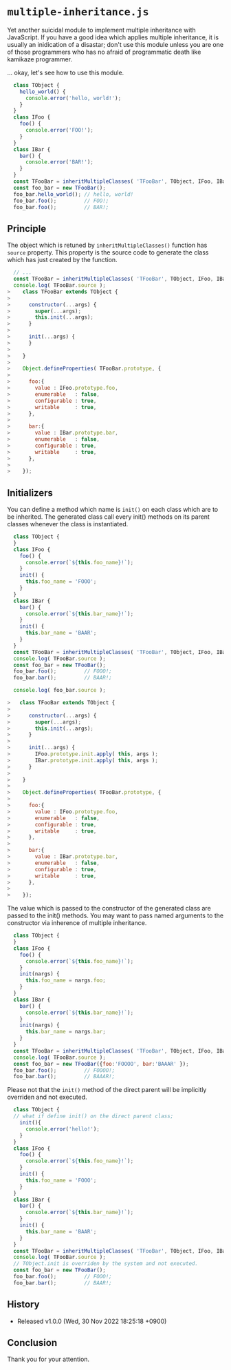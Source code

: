 
 `multiple-inheritance.js`
================================================================================

Yet another suicidal module to implement multiple inheritance with JavaScript.
If you have a good idea which applies multiple inheritance, it is usually an
inidication of a disastar; don't use this module unless you are one of those
programmers who has no afraid of programmatic death like kamikaze programmer.


...  okay, let's see how to use this module.


```javascript
  class TObject {
    hello_world() {
      console.error('hello, world!');
    }
  }
  class IFoo {
    foo() {
      console.error('FOO!');
    }
  }
  class IBar {
    bar() {
      console.error('BAR!');
    }
  }
  const TFooBar = inheritMultipleClasses( 'TFooBar', TObject, IFoo, IBar );
  const foo_bar = new TFooBar();
  foo_bar.hello_world(); // hello, world!
  foo_bar.foo();         // FOO!;
  foo_bar.foo();         // BAR!;
```

 Principle
--------------------------------------------------------------------------------

The object which is retuned by `inheritMultipleClasses()` function  has
`source` property. This property is the source code to generate the class which
has just created by the function.

```javascript
  // ...
  const TFooBar = inheritMultipleClasses( 'TFooBar', TObject, IFoo, IBar );
  console.log( TFooBar.source );
>    class TFooBar extends TObject {
>
>      constructor(...args) {
>        super(...args);
>        this.init(...args);
>      }
>
>      init(...args) {
>      }
>
>    }
>
>    Object.defineProperties( TFooBar.prototype, {
>
>      foo:{
>        value : IFoo.prototype.foo,
>        enumerable   : false,
>        configurable : true,
>        writable     : true,
>      },
>
>      bar:{
>        value : IBar.prototype.bar,
>        enumerable   : false,
>        configurable : true,
>        writable     : true,
>      },
>
>    });
```

 Initializers
--------------------------------------------------------------------------------
You can define a method which name is `init()` on each class which are to be
inherited. The generated class call every init() methods on its parent classes
whenever the class is instantiated.


```javascript
  class TObject {
  }
  class IFoo {
    foo() {
      console.error(`${this.foo_name}!`);
    }
    init() {
      this.foo_name = 'FOOO';
    }
  }
  class IBar {
    bar() {
      console.error(`${this.bar_name}!`);
    }
    init() {
      this.bar_name = 'BAAR';
    }
  }
  const TFooBar = inheritMultipleClasses( 'TFooBar', TObject, IFoo, IBar );
  console.log( TFooBar.source );
  const foo_bar = new TFooBar();
  foo_bar.foo();         // FOOO!;
  foo_bar.bar();         // BAAR!;

  console.log( foo_bar.source );

>   class TFooBar extends TObject {
> 
>      constructor(...args) {
>        super(...args);
>        this.init(...args);
>      }
> 
>      init(...args) {
>        IFoo.prototype.init.apply( this, args );
>        IBar.prototype.init.apply( this, args );
>      }
> 
>    }
> 
>    Object.defineProperties( TFooBar.prototype, {
> 
>      foo:{
>        value : IFoo.prototype.foo,
>        enumerable   : false,
>        configurable : true,
>        writable     : true,
>      },
> 
>      bar:{
>        value : IBar.prototype.bar,
>        enumerable   : false,
>        configurable : true,
>        writable     : true,
>      },
> 
>    });
```

The value which is passed to the constructor of the generated class are passed
to the init() methods.  You may want to pass named arguments to the constructor
via inherence of multiple inheritance.

```javascript
  class TObject {
  }
  class IFoo {
    foo() {
      console.error(`${this.foo_name}!`);
    }
    init(nargs) {
      this.foo_name = nargs.foo;
    }
  }
  class IBar {
    bar() {
      console.error(`${this.bar_name}!`);
    }
    init(nargs) {
      this.bar_name = nargs.bar;
    }
  }
  const TFooBar = inheritMultipleClasses( 'TFooBar', TObject, IFoo, IBar );
  console.log( TFooBar.source );
  const foo_bar = new TFooBar({foo:'FOOOO', bar:'BAAAR' });
  foo_bar.foo();         // FOOOO!;
  foo_bar.bar();         // BAAAR!;
```


Please not that the `init()` method of the direct parent will be implicitly
overriden and not executed.

```javascript
  class TObject {
  // what if define init() on the direct parent class;
    init(){
      console.error('hello!');
    }
  }
  class IFoo {
    foo() {
      console.error(`${this.foo_name}!`);
    }
    init() {
      this.foo_name = 'FOOO';
    }
  }
  class IBar {
    bar() {
      console.error(`${this.bar_name}!`);
    }
    init() {
      this.bar_name = 'BAAR';
    }
  }
  const TFooBar = inheritMultipleClasses( 'TFooBar', TObject, IFoo, IBar );
  console.log( TFooBar.source );
  // TObject.init is overriden by the system and not executed.
  const foo_bar = new TFooBar(); 
  foo_bar.foo();         // FOOO!;
  foo_bar.bar();         // BAAR!;
```


 History
--------------------------------------------------------------------------------
- Released v1.0.0 (Wed, 30 Nov 2022 18:25:18 +0900)


 Conclusion
--------------------------------------------------------------------------------
Thank you for your attention.

